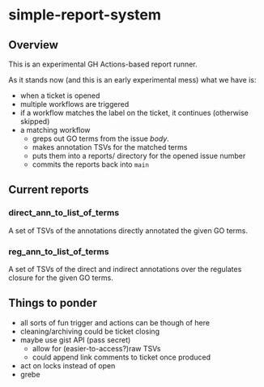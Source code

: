 # simple-report-system

## Overview

This is an experimental GH Actions-based report runner.

As it stands now (and this is an early experimental mess) what we have is:

* when a ticket is opened
* multiple workflows are triggered
* if a workflow matches the label on the ticket, it continues (otherwise skipped)
* a matching workflow
  * greps out GO terms from the issue _body_.
  * makes annotation TSVs for the matched terms
  * puts them into a reports/ directory for the opened issue number
  * commits the reports back into `main`

## Current reports

### direct\_ann\_to\_list\_of\_terms

A set of TSVs of the annotations directly annotated the given GO terms.

### reg\_ann\_to\_list\_of\_terms

A set of TSVs of the direct and indirect annotations over the regulates
closure for the given GO terms.

## Things to ponder

- all sorts of fun trigger and actions can be though of here
- cleaning/archiving could be ticket closing
- maybe use gist API (pass secret)
  - allow for (easier-to-access?)raw TSVs
  - could append link comments to ticket once produced
- act on locks instead of open
- grebe
